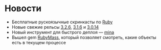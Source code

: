 # Новости

* Бесплатные рускоязычные скринкасты по [Ruby](http://ruby.hasbrains.ru/)
* Новые свежие рельсы [3.2.6](http://weblog.rubyonrails.org/2012/6/12/ann-rails-3-2-6-has-been-released/),
  [3.1.6](http://weblog.rubyonrails.org/2012/6/12/ann-rails-3-1-6-has-been-released/) и
  [3.0.14](http://weblog.rubyonrails.org/2012/6/12/ann-rails-3-0-14-has-been-released/)
* Новый инструмент для быстрого деплоя — [mina](https://github.com/nadarei/mina)
* Вышел gem [RubyMass](https://github.com/archan937/ruby-mass), который позволяет смотреть, какие объекты есть в текущем процессе
